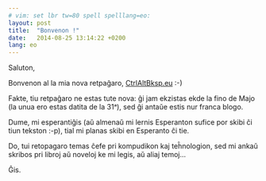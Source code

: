 ```yaml
---
# vim: set lbr tw=80 spell spelllang=eo:
layout: post
title:  "Bonvenon !"
date:   2014-08-25 13:14:22 +0200
lang: eo
---
```


Saluton,

Bonvenon al la mia nova retpaĝaro, [CtrlAltBksp.eu](http://ctrlaltbksp.eu) :-)

Fakte, tiu retpaĝaro ne estas tute nova: ĝi jam ekzistas ekde la fino de
Majo (la unua ero estas datita de la 31ᵃ), sed ĝi antaŭe estis nur franca
blogo.

Dume, mi esperantiĝis (aŭ almenaŭ mi lernis Esperanton sufice por skibi ĉi
tiun tekston :-p), tial mi planas skibi en Esperanto ĉi tie.

Do, tui retopagaro temas ĉefe pri kompudikon kaj teĥnologion, sed mi ankaŭ skribos
pri libroj aŭ noveloj ke mi legis, aŭ aliaj temoj…

Ĝis.
